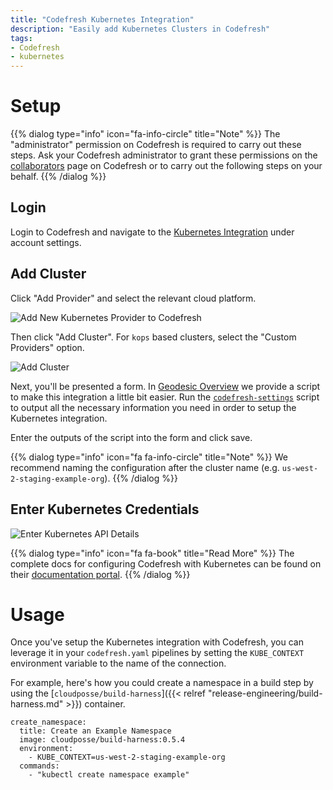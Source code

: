 ```yaml
---
title: "Codefresh Kubernetes Integration"
description: "Easily add Kubernetes Clusters in Codefresh"
tags:
- Codefresh
- kubernetes
---
```


# Setup

{{% dialog type="info" icon="fa-info-circle" title="Note" %}}
The "administrator" permission on Codefresh is required to carry out these steps. Ask your Codefresh administrator to grant these permissions on the [collaborators](https://g.codefresh.io/account/collaborators) page on Codefresh or to carry out the following steps on your behalf.
{{% /dialog %}}


## Login

Login to Codefresh and navigate to the [Kubernetes Integration](https://g.codefresh.io/kubernetes/services/) under account settings.

## Add Cluster

Click "Add Provider" and select the relevant cloud platform.

![Add New Kubernetes Provider to Codefresh](/assets/5f2f48b-Screen_Shot_2018-04-16_at_5.17.34_PM.png)

Then click "Add Cluster". For `kops` based clusters, select the "Custom Providers" option.

![Add Cluster](/assets/60b49ab-Screen_Shot_2018-04-16_at_5.19.13_PM.png)

Next, you'll be presented a form. In [Geodesic Overview](/geodesic) we provide a script to make this integration a little bit easier. Run the [`codefresh-settings`](
https://github.com/cloudposse/geodesic/blob/master/rootfs/usr/local/bin/codefresh-settings) script to output all the necessary information you need in order to setup the Kubernetes integration.

Enter the outputs of the script into the form and click save.

{{% dialog type="info" icon="fa fa-info-circle" title="Note" %}}
We recommend naming the configuration after the cluster name (e.g. `us-west-2-staging-example-org`).
{{% /dialog %}}

## Enter Kubernetes Credentials

![Enter Kubernetes API Details](/assets/c5273c7-Screen_Shot_2018-04-16_at_5.20.30_PM.png)

{{% dialog type="info" icon="fa fa-book" title="Read More" %}}
The complete docs for configuring Codefresh with Kubernetes can be found on their [documentation portal](https://docs.codefresh.io/v1.0/docs/adding-non-gke-kubernetes-cluster).
{{% /dialog %}}

# Usage

Once you've setup the Kubernetes integration with Codefresh, you can leverage it in your `codefresh.yaml` pipelines by setting the `KUBE_CONTEXT` environment variable to the name of the connection.

For example, here's how you could create a namespace in a build step by using the [`cloudposse/build-harness`]({{< relref "release-engineering/build-harness.md" >}}) container.

```
create_namespace:
  title: Create an Example Namespace
  image: cloudposse/build-harness:0.5.4
  environment:
    - KUBE_CONTEXT=us-west-2-staging-example-org
  commands:
    - "kubectl create namespace example"
```
